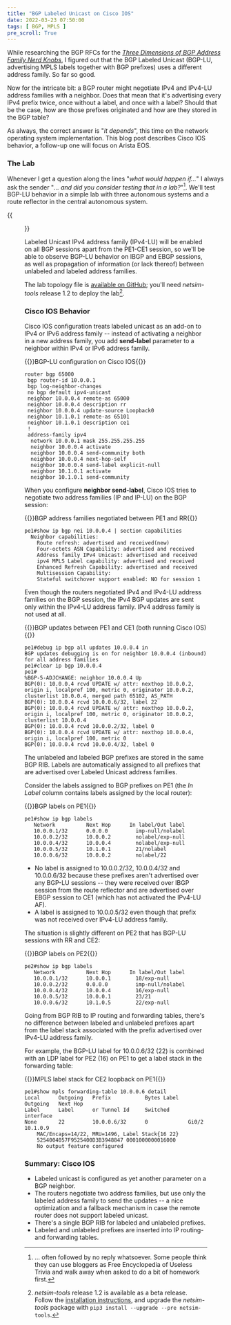 ```yaml
---
title: "BGP Labeled Unicast on Cisco IOS"
date: 2022-03-23 07:50:00
tags: [ BGP, MPLS ]
pre_scroll: True
---
```

While researching the BGP RFCs for the *[Three Dimensions of BGP Address Family Nerd Knobs](https://blog.ipspace.net/2022/01/bgp-af-nerd-knobs.html)*, I figured out that the BGP Labeled Unicast (BGP-LU, advertising MPLS labels together with BGP prefixes) uses a different address family. So far so good.

Now for the intricate bit: a BGP router might negotiate IPv4 and IPv4-LU address families with a neighbor. Does that mean that it's advertising every IPv4 prefix twice, once without a label, and once with a label? Should that be the case, how are those prefixes originated and how are they stored in the BGP table?

As always, the correct answer is "_it depends_", this time on the network operating system implementation. This blog post describes Cisco IOS behavior, a follow-up one will focus on Arista EOS.
<!--more-->
### The Lab

Whenever I get a question along the lines "_what would happen if..._" I always ask the sender "_... and did you consider testing that in a lab?_"[^STOP]. We'll test BGP-LU behavior in a simple lab with three autonomous systems and a route reflector in the central autonomous system. 

[^STOP]: ... often followed by no reply whatsoever. Some people think they can use bloggers as Free Encyclopedia of Useless Trivia and walk away when asked to do a bit of homework first.

{{<figure src="/2022/03/bgp-lu-topology.bgp.png" caption="BGP sessions in the BGP-LU lab">}}

Labeled Unicast IPv4 address family (IPv4-LU) will be enabled on all BGP sessions apart from the PE1-CE1 session, so we'll be able to observe BGP-LU behavior on IBGP and EBGP sessions, as well as propagation of information (or lack thereof) between unlabeled and labeled address families.

The lab topology file is [available on GitHub](https://github.com/ipspace/netlab-examples/tree/master/MPLS/ldp-bgp-lu); you'll need *netsim-tools* release 1.2 to deploy the lab[^NSBeta].

[^NSBeta]: *netsim-tools* release 1.2 is available as a beta release. Follow the [installation instructions](https://netsim-tools.readthedocs.io/en/latest/install.html), and upgrade the *netsim-tools* package with `pip3 install --upgrade --pre netsim-tools`.

### Cisco IOS Behavior

Cisco IOS configuration treats labeled unicast as an add-on to IPv4 or IPv6 address family -- instead of activating a neighbor in a new address family, you add **send-label** parameter to a neighbor within IPv4 or IPv6 address family.

{{<cc>}}BGP-LU configuration on Cisco IOS{{</cc>}}
```
router bgp 65000
 bgp router-id 10.0.0.1
 bgp log-neighbor-changes
 no bgp default ipv4-unicast
 neighbor 10.0.0.4 remote-as 65000
 neighbor 10.0.0.4 description rr
 neighbor 10.0.0.4 update-source Loopback0
 neighbor 10.1.0.1 remote-as 65101
 neighbor 10.1.0.1 description ce1
 !
 address-family ipv4
  network 10.0.0.1 mask 255.255.255.255
  neighbor 10.0.0.4 activate
  neighbor 10.0.0.4 send-community both
  neighbor 10.0.0.4 next-hop-self
  neighbor 10.0.0.4 send-label explicit-null
  neighbor 10.1.0.1 activate
  neighbor 10.1.0.1 send-community
```

When you configure **neighbor send-label**, Cisco IOS tries to negotiate two address families (IP and IP-LU) on the BGP session:

{{<cc>}}BGP address families negotiated between PE1 and RR{{</cc>}}
```
pe1#show ip bgp nei 10.0.0.4 | section capabilities
  Neighbor capabilities:
    Route refresh: advertised and received(new)
    Four-octets ASN Capability: advertised and received
    Address family IPv4 Unicast: advertised and received
    ipv4 MPLS Label capability: advertised and received
    Enhanced Refresh Capability: advertised and received
    Multisession Capability:
    Stateful switchover support enabled: NO for session 1
```

Even though the routers negotiated IPv4 and IPv4-LU address families on the BGP session, the IPv4 BGP updates are sent only within the IPv4-LU address family. IPv4 address family is not used at all.

{{<cc>}}BGP updates between PE1 and CE1 (both running Cisco IOS){{</cc>}}
```
pe1#debug ip bgp all updates 10.0.0.4 in
BGP updates debugging is on for neighbor 10.0.0.4 (inbound) for all address families
pe1#clear ip bgp 10.0.0.4
pe1#
%BGP-5-ADJCHANGE: neighbor 10.0.0.4 Up
BGP(0): 10.0.0.4 rcvd UPDATE w/ attr: nexthop 10.0.0.2, origin i, localpref 100, metric 0, originator 10.0.0.2, clusterlist 10.0.0.4, merged path 65102, AS_PATH
BGP(0): 10.0.0.4 rcvd 10.0.0.6/32, label 22
BGP(0): 10.0.0.4 rcvd UPDATE w/ attr: nexthop 10.0.0.2, origin i, localpref 100, metric 0, originator 10.0.0.2, clusterlist 10.0.0.4
BGP(0): 10.0.0.4 rcvd 10.0.0.2/32, label 0
BGP(0): 10.0.0.4 rcvd UPDATE w/ attr: nexthop 10.0.0.4, origin i, localpref 100, metric 0
BGP(0): 10.0.0.4 rcvd 10.0.0.4/32, label 0
```

The unlabeled and labeled BGP prefixes are stored in the same BGP RIB. Labels are automatically assigned to all prefixes that are advertised over Labeled Unicast address families. 

Consider the labels assigned to BGP prefixes on PE1 (the *In Label* column contains labels assigned by the local router):

{{<cc>}}BGP labels on PE1{{</cc>}}
```
pe1#show ip bgp labels
   Network          Next Hop      In label/Out label
   10.0.0.1/32      0.0.0.0         imp-null/nolabel
   10.0.0.2/32      10.0.0.2        nolabel/exp-null
   10.0.0.4/32      10.0.0.4        nolabel/exp-null
   10.0.0.5/32      10.1.0.1        21/nolabel
   10.0.0.6/32      10.0.0.2        nolabel/22
```

* No label is assigned to 10.0.0.2/32, 10.0.0.4/32 and 10.0.0.6/32 because these prefixes aren't advertised over any BGP-LU sessions -- they were received over IBGP session from the route reflector and are advertised over EBGP session to CE1 (which has not activated the IPv4-LU AF).
* A label is assigned to 10.0.0.5/32 even though that prefix was not received over IPv4-LU address family.

The situation is slightly different on PE2 that has BGP-LU sessions with RR and CE2:

{{<cc>}}BGP labels on PE2{{</cc>}}
```
pe2#show ip bgp labels
   Network          Next Hop      In label/Out label
   10.0.0.1/32      10.0.0.1        18/exp-null
   10.0.0.2/32      0.0.0.0         imp-null/nolabel
   10.0.0.4/32      10.0.0.4        16/exp-null
   10.0.0.5/32      10.0.0.1        23/21
   10.0.0.6/32      10.1.0.5        22/exp-null
```

Going from BGP RIB to IP routing and forwarding tables, there's no difference between labeled and unlabeled prefixes apart from the label stack associated with the prefix advertised over IPv4-LU address family.

For example, the BGP-LU label for 10.0.0.6/32 (22) is combined with an LDP label for PE2 (16) on PE1 to get a label stack in the forwarding table:

{{<cc>}}MPLS label stack for CE2 loopback on PE1{{</cc>}}
```
pe1#show mpls forwarding-table 10.0.0.6 detail
Local      Outgoing   Prefix           Bytes Label   Outgoing   Next Hop
Label      Label      or Tunnel Id     Switched      interface
None       22         10.0.0.6/32      0             Gi0/2      10.1.0.9
	MAC/Encaps=14/22, MRU=1496, Label Stack{16 22}
	5254004057F9525400D3B3948847 0001000000016000
	No output feature configured
```

### Summary: Cisco IOS

* Labeled unicast is configured as yet another parameter on a BGP neighbor.
* The routers negotiate two address families, but use only the labeled address family to send the updates -- a nice optimization and a fallback mechanism in case the remote router does not support labeled unicast.
* There's a single BGP RIB for labeled and unlabeled prefixes. 
* Labeled and unlabeled prefixes are inserted into IP routing- and forwarding tables.
